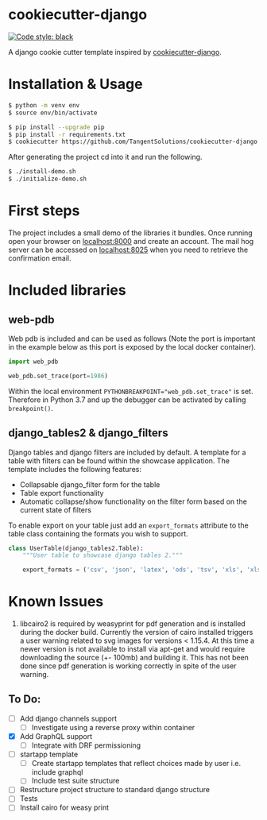 # cookiecutter-django

[![Code style: black](https://img.shields.io/badge/code%20style-black-000000.svg)](https://github.com/ambv/black)


A django cookie cutter template inspired by [cookiecutter-django](https://github.com/pydanny/cookiecutter-django).

# Installation & Usage

```bash
$ python -m venv env
$ source env/bin/activate

$ pip install --upgrade pip
$ pip install -r requirements.txt
$ cookiecutter https://github.com/TangentSolutions/cookiecutter-django
```

After generating the project cd into it and run the following.

```bash
$ ./install-demo.sh
$ ./initialize-demo.sh
```

# First steps

The project includes a small demo of the libraries it bundles. Once running open your browser on [localhost:8000](http://localhost:8000) and create an account. The mail hog server can be accessed on [localhost:8025](http://localhost:8025/) when you need to retrieve the confirmation email.

# Included libraries

## web-pdb

Web pdb is included and can be used as follows (Note the port is important in the example below as this port is exposed by the local docker container).

```python
import web_pdb

web_pdb.set_trace(port=1986)
```

Within the local environment `PYTHONBREAKPOINT="web_pdb.set_trace"` is set. Therefore in Python 3.7 and up the debugger can be activated by calling `breakpoint()`.

## django_tables2 & django_filters

Django tables and django filters are included by default. A template for a table with filters can be found
within the showcase application. The template includes the following features:

- Collapsable django_filter form for the table
- Table export functionality
- Automatic collapse/show functionality on the filter form based on the current state of filters

To enable export on your table just add an `export_formats` attribute to the table class containing the formats you wish to support. 

```python
class UserTable(django_tables2.Table):
    """User table to showcase django tables 2."""

    export_formats = ('csv', 'json', 'latex', 'ods', 'tsv', 'xls', 'xlsx', 'yml')
```

# Known Issues

1. libcairo2 is required by weasyprint for pdf generation and is installed during the docker build. Currently the version of cairo installed triggers a user warning
related to svg images for versions < 1.15.4. At this time a newer version is not available to install via apt-get and would require downloading the source (+- 100mb) and building it. This has not been done since pdf generation is working correctly in spite of the user warning.

## To Do:

- [ ] Add django channels support
	- [ ] Investigate using a reverse proxy within container
- [x] Add GraphQL support
	- [ ] Integrate with DRF permissioning
- [ ] startapp template
	- [ ] Create startapp templates that reflect choices made by user i.e. include graphql
	- [ ] Include test suite structure
- [ ] Restructure project structure to standard django structure
- [ ] Tests
- [ ] Install cairo for weasy print
